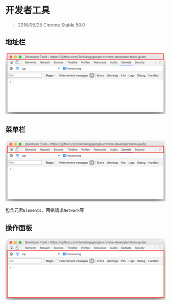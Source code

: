 <!--
[界面]
-->
# 开发者工具
> 2016/05/25 Chrome Stable 50.0

<!--
[]
-->
## 地址栏

![](../images/2-1.png)

<!--
[菜单]
-->
## 菜单栏

![](../images/2-2.png)

包含元素`Elements`、网络请求`Network`等

<!--
[]
-->
## 操作面板

![](../images/2-3.png)
